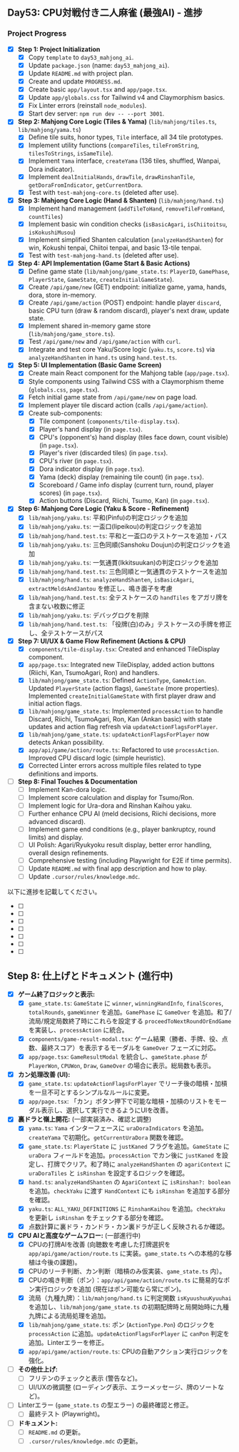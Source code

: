## Day53: CPU対戦付き二人麻雀 (最強AI) - 進捗

### Project Progress

- [x] **Step 1: Project Initialization**
    - [x] Copy `template` to `day53_mahjong_ai`.
    - [x] Update `package.json` (name: `day53_mahjong_ai`).
    - [x] Update `README.md` with project plan.
    - [x] Create and update `PROGRESS.md`.
    - [x] Create basic `app/layout.tsx` and `app/page.tsx`.
    - [x] Update `app/globals.css` for Tailwind v4 and Claymorphism basics.
    - [x] Fix Linter errors (reinstall `node_modules`).
    - [x] Start dev server: `npm run dev -- --port 3001`.
- [x] **Step 2: Mahjong Core Logic (Tiles & Yama)** (`lib/mahjong/tiles.ts`, `lib/mahjong/yama.ts`)
    - [x] Define tile suits, honor types, `Tile` interface, all 34 tile prototypes.
    - [x] Implement utility functions (`compareTiles`, `tileFromString`, `tilesToStrings`, `isSameTile`).
    - [x] Implement `Yama` interface, `createYama` (136 tiles, shuffled, Wanpai, Dora indicator).
    - [x] Implement `dealInitialHands`, `drawTile`, `drawRinshanTile`, `getDoraFromIndicator`, `getCurrentDora`.
    - [x] Test with `test-mahjong-core.ts` (deleted after use).
- [x] **Step 3: Mahjong Core Logic (Hand & Shanten)** (`lib/mahjong/hand.ts`)
    - [x] Implement hand management (`addTileToHand`, `removeTileFromHand`, `countTiles`)
    - [x] Implement basic win condition checks (`isBasicAgari`, `isChiitoitsu`, `isKokushiMusou`)
    - [x] Implement simplified Shanten calculation (`analyzeHandShanten`) for win, Kokushi tenpai, Chiitoi tenpai, and basic 13-tile tenpai.
    - [x] Test with `test-mahjong-hand.ts` (deleted after use).
- [x] **Step 4: API Implementation (Game Start & Basic Actions)**
    - [x] Define game state (`lib/mahjong/game_state.ts`: `PlayerID`, `GamePhase`, `PlayerState`, `GameState`, `createInitialGameState`).
    - [x] Create `/api/game/new` (GET) endpoint: initialize game, yama, hands, dora, store in-memory.
    - [x] Create `/api/game/action` (POST) endpoint: handle player `discard`, basic CPU turn (draw & random discard), player's next draw, update state.
    - [x] Implement shared in-memory game store (`lib/mahjong/game_store.ts`).
    - [x] Test `/api/game/new` and `/api/game/action` with `curl`.
    - [x] Integrate and test core Yaku/Score logic (`yaku.ts`, `score.ts`) via `analyzeHandShanten` in `hand.ts` using `hand.test.ts`.
- [x] **Step 5: UI Implementation (Basic Game Screen)**
    - [x] Create main React component for the Mahjong table (`app/page.tsx`).
    - [x] Style components using Tailwind CSS with a Claymorphism theme (`globals.css`, `page.tsx`).
    - [x] Fetch initial game state from `/api/game/new` on page load.
    - [x] Implement player tile discard action (calls `/api/game/action`).
    - [x] Create sub-components:
        - [x] Tile component (`components/tile-display.tsx`).
        - [x] Player's hand display (in `page.tsx`).
        - [x] CPU's (opponent's) hand display (tiles face down, count visible) (in `page.tsx`).
        - [x] Player's river (discarded tiles) (in `page.tsx`).
        - [x] CPU's river (in `page.tsx`).
        - [x] Dora indicator display (in `page.tsx`).
        - [x] Yama (deck) display (remaining tile count) (in `page.tsx`).
        - [x] Scoreboard / Game info display (current turn, round, player scores) (in `page.tsx`).
        - [x] Action buttons (Discard, Riichi, Tsumo, Kan) (in `page.tsx`).
- [x] **Step 6: Mahjong Core Logic (Yaku & Score - Refinement)**
    - [x] `lib/mahjong/yaku.ts`: 平和(Pinfu)の判定ロジックを追加
    - [x] `lib/mahjong/yaku.ts`: 一盃口(Iipeikou)の判定ロジックを追加
    - [x] `lib/mahjong/hand.test.ts`: 平和と一盃口のテストケースを追加・パス
    - [x] `lib/mahjong/yaku.ts`: 三色同順(Sanshoku Doujun)の判定ロジックを追加
    - [x] `lib/mahjong/yaku.ts`: 一気通貫(Ikkitsuukan)の判定ロジックを追加
    - [x] `lib/mahjong/hand.test.ts`: 三色同順と一気通貫のテストケースを追加
    - [x] `lib/mahjong/hand.ts`: `analyzeHandShanten`, `isBasicAgari`, `extractMeldsAndJantou` を修正し、鳴き面子を考慮
    - [x] `lib/mahjong/hand.test.ts`: 全テストケースの `handTiles` をアガリ牌を含まない枚数に修正
    - [x] `lib/mahjong/yaku.ts`: デバッグログを削除
    - [x] `lib/mahjong/hand.test.ts`: 「役牌(白)のみ」テストケースの手牌を修正し、全テストケースがパス
- [x] **Step 7: UI/UX & Game Flow Refinement (Actions & CPU)**
    - [x] `components/tile-display.tsx`: Created and enhanced TileDisplay component.
    - [x] `app/page.tsx`: Integrated new TileDisplay, added action buttons (Riichi, Kan, TsumoAgari, Ron) and handlers.
    - [x] `lib/mahjong/game_state.ts`: Defined `ActionType`, `GameAction`. Updated `PlayerState` (action flags), `GameState` (more properties). Implemented `createInitialGameState` with first player draw and initial action flags.
    - [x] `lib/mahjong/game_state.ts`: Implemented `processAction` to handle Discard, Riichi, TsumoAgari, Ron, Kan (Ankan basic) with state updates and action flag refresh via `updateActionFlagsForPlayer`.
    - [x] `lib/mahjong/game_state.ts`: `updateActionFlagsForPlayer` now detects Ankan possibility.
    - [x] `app/api/game/action/route.ts`: Refactored to use `processAction`. Improved CPU discard logic (simple heuristic).
    - [x] Corrected Linter errors across multiple files related to type definitions and imports.
- [ ] **Step 8: Final Touches & Documentation**
    - [ ] Implement Kan-dora logic.
    - [ ] Implement score calculation and display for Tsumo/Ron.
    - [ ] Implement logic for Ura-dora and Rinshan Kaihou yaku.
    - [ ] Further enhance CPU AI (meld decisions, Riichi decisions, more advanced discard).
    - [ ] Implement game end conditions (e.g., player bankruptcy, round limits) and display.
    - [ ] UI Polish: Agari/Ryukyoku result display, better error handling, overall design refinements.
    - [ ] Comprehensive testing (including Playwright for E2E if time permits).
    - [ ] Update `README.md` with final app description and how to play.
    - [ ] Update `.cursor/rules/knowledge.mdc`.

以下に進捗を記載してください。


- [ ] 
- [ ] 
- [ ] 
- [ ] 
- [ ] 
- [ ] 
- [ ] 

## Step 8: 仕上げとドキュメント (進行中)

-   [x] **ゲーム終了ロジックと表示:**
    -   [x] `game_state.ts`: `GameState` に `winner`, `winningHandInfo`, `finalScores`, `totalRounds`, `gameWinner` を追加。`GamePhase` に `GameOver` を追加。和了/流局/規定局数終了時にこれらを設定する `proceedToNextRoundOrEndGame` を実装し、`processAction` に統合。
    -   [x] `components/game-result-modal.tsx`: ゲーム結果（勝者、手牌、役、点数、最終スコア）を表示するモーダルを `GameOver` フェーズに対応。
    -   [x] `app/page.tsx`: `GameResultModal` を統合し、`gameState.phase` が `PlayerWon`, `CPUWon`, `Draw`, `GameOver` の場合に表示。総局数も表示。
-   [x] **カン処理改善 (UI):**
    -   [x] `game_state.ts`: `updateActionFlagsForPlayer` でリーチ後の暗槓・加槓を一旦不可とするシンプルなルールに変更。
    -   [x] `app/page.tsx`: 「カン」ボタン押下で可能な暗槓・加槓のリストをモーダル表示し、選択して実行できるようにUIを改善。
-   [x] **裏ドラと嶺上開花:** (一部実装済み、確認と調整)
    -   [x] `yama.ts`: `Yama` インターフェースに `uraDoraIndicators` を追加。`createYama` で初期化。`getCurrentUraDora` 関数を確認。
    -   [x] `game_state.ts`: `PlayerState` に `justKaned` フラグを追加。`GameState` に `uraDora` フィールドを追加。`processAction` でカン後に `justKaned` を設定し、打牌でクリア。和了時に `analyzeHandShanten` の `agariContext` に `uraDoraTiles` と `isRinshan` を設定するロジックを確認。
    -   [x] `hand.ts`: `analyzeHandShanten` の `AgariContext` に `isRinshan?: boolean` を追加。`checkYaku` に渡す `HandContext` にも `isRinshan` を追加する部分を確認。
    -   [x] `yaku.ts`: `ALL_YAKU_DEFINITIONS` に `RinshanKaihou` を追加。`checkYaku` を更新し `isRinshan` をチェックする部分を確認。
    -   [x] 点数計算に裏ドラ・カンドラ・カン裏ドラが正しく反映されるか確認。
-   [x] **CPU AIと高度なゲームフロー:** (一部進行中)
    -   [x] CPUの打牌AIを改善 (向聴数を考慮した打牌選択を `app/api/game/action/route.ts` に実装。`game_state.ts` への本格的な移植は今後の課題)。
    -   [x] CPUのリーチ判断、カン判断（暗槓のみ仮実装、`game_state.ts` 内）。
    -   [x] CPUの鳴き判断（ポン）：`app/api/game/action/route.ts` に簡易的なポン実行ロジックを追加 (現在はポン可能なら常にポン)。
    -   [x] 流局（九種九牌）：`lib/mahjong/hand.ts` に判定関数 `isKyuushuuKyuuhai` を追加し、`lib/mahjong/game_state.ts` の初期配牌時と局開始時に九種九牌による流局処理を追加。
    -   [x] `lib/mahjong/game_state.ts`: ポン (`ActionType.Pon`) のロジックを `processAction` に追加。`updateActionFlagsForPlayer` に `canPon` 判定を追加。Linterエラーを修正。
    -   [x] `app/api/game/action/route.ts`: CPUの自動アクション実行ロジックを強化。
-   [ ] **その他仕上げ:**
    -   [ ] フリテンのチェックと表示 (警告など)。
    -   [ ] UI/UXの微調整 (ローディング表示、エラーメッセージ、牌のソートなど)。
-   [ ] Linterエラー (`game_state.ts` の型エラー) の最終確認と修正。
    -   [ ] 最終テスト (Playwright)。
-   [ ] **ドキュメント:**
    -   [ ] `README.md` の更新。
    -   [ ] `.cursor/rules/knowledge.mdc` の更新。
